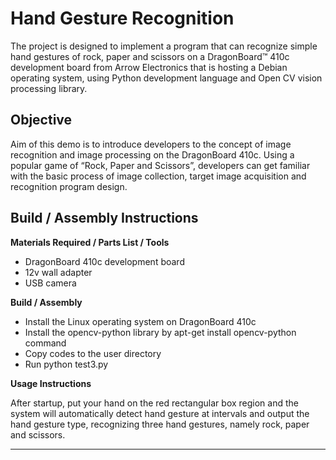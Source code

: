 #  Hand Gesture Recognition

The project is designed to implement a program that can recognize simple hand gestures of rock, paper and scissors on a DragonBoard™ 410c development board from Arrow Electronics that is hosting a Debian operating system, using Python development language and Open CV vision processing library.

## Objective

Aim of this demo is to introduce developers to the concept of image recognition and image processing on the DragonBoard 410c. Using a popular game of “Rock, Paper and Scissors”, developers can get familiar with the basic process of image collection, target image acquisition and recognition program design.

## Build / Assembly Instructions

**Materials Required / Parts List / Tools**
- DragonBoard 410c development board
- 12v wall adapter
- USB camera

**Build / Assembly**
- Install the Linux operating system on DragonBoard 410c
- Install the opencv-python library by apt-get install opencv-python command
- Copy codes to the user directory
- Run python test3.py

**Usage Instructions**

After startup, put your hand on the red rectangular box region and the system will automatically detect hand gesture at intervals and output the hand gesture type, recognizing three hand gestures, namely rock, paper and scissors.

***
